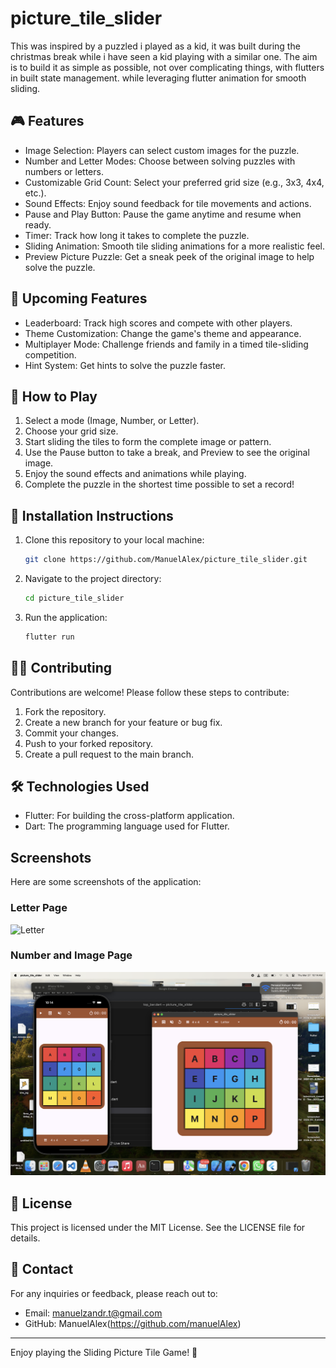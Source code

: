 # picture_tile_slider

This was inspired by a puzzled i played as a kid, it was built during the christmas break while i have seen a kid playing with a similar one.
The aim is to build it as simple as possible, not over complicating things, with flutters in built state management. while leveraging flutter animation for smooth sliding.

## 🎮 Features

- Image Selection: Players can select custom images for the puzzle.
- Number and Letter Modes: Choose between solving puzzles with numbers or letters.
- Customizable Grid Count: Select your preferred grid size (e.g., 3x3, 4x4, etc.).
- Sound Effects: Enjoy sound feedback for tile movements and actions.
- Pause and Play Button: Pause the game anytime and resume when ready.
- Timer: Track how long it takes to complete the puzzle.
- Sliding Animation: Smooth tile sliding animations for a more realistic feel.
- Preview Picture Puzzle: Get a sneak peek of the original image to help solve the puzzle.

## 🚀 Upcoming Features

- Leaderboard: Track high scores and compete with other players.
- Theme Customization: Change the game's theme and appearance.
- Multiplayer Mode: Challenge friends and family in a timed tile-sliding competition.
- Hint System: Get hints to solve the puzzle faster.

## 📱 How to Play

1. Select a mode (Image, Number, or Letter).
2. Choose your grid size.
3. Start sliding the tiles to form the complete image or pattern.
4. Use the Pause button to take a break, and Preview to see the original image.
5. Enjoy the sound effects and animations while playing.
6. Complete the puzzle in the shortest time possible to set a record!

## 🔧 Installation Instructions

1. Clone this repository to your local machine:
   ```bash
   git clone https://github.com/ManuelAlex/picture_tile_slider.git
   ```
2. Navigate to the project directory:
   ```bash
   cd picture_tile_slider
   ```
3. Run the application:
   ```bash
   flutter run
   ```


## 🧑‍💻 Contributing

Contributions are welcome! Please follow these steps to contribute:

1. Fork the repository.
2. Create a new branch for your feature or bug fix.
3. Commit your changes.
4. Push to your forked repository.
5. Create a pull request to the main branch.

## 🛠 Technologies Used

- Flutter: For building the cross-platform application.
- Dart: The programming language used for Flutter.

## Screenshots

Here are some screenshots of the application:

### Letter Page
![Letter](assets/images/slider_letter.png)

### Number and Image Page
![ Number and Image ](assets/images/slider_num.png)

## 📜 License

This project is licensed under the MIT License. See the LICENSE file for details.

## 📧 Contact

For any inquiries or feedback, please reach out to:

- Email: manuelzandr.t@gmail.com
- GitHub: ManuelAlex(https://github.com/manuelAlex)

---

Enjoy playing the Sliding Picture Tile Game! 🎉


